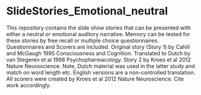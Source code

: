 # SlideStories_Emotional_neutral
This repository contains the slide show stories that can be presented with either a neutral or emotional auditory narrative. Memory can be tested for these stories by free recall or multiple choice questionnaires. Questionnaires and Scorers are included. Original story (Story 1) by Cahill and McGaugh 1995  Consciousness and Cognition. Translated to Dutch by van Stegeren et al 1998 Psychopharmacology. Story 2 by Kroes et al 2012 Nature Neuroscience. Note, Dutch material was used in the latter study and match on word length etc. English versions are a non-controlled translation. All scorers were created by Kroes et al 2012 Nature Neuroscience. Cite work accordingly.
